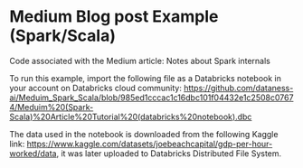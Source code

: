 # Medium Blog post Example (Spark/Scala)
Code associated with the Medium article: Notes about Spark internals


To run this example, import the following file as a Databricks notebook in your account on Databricks cloud community: https://github.com/dataness-ai/Meduim_Spark_Scala/blob/985ed1cccac1c16dbc101f04432e1c2508c07674/Meduim%20(Spark-Scala)%20Article%20Tutorial%20(databricks%20notebook).dbc


The data used in the notebook is downloaded from the following Kaggle link: https://www.kaggle.com/datasets/joebeachcapital/gdp-per-hour-worked/data, it was later uploaded to Databricks Distributed File System.

